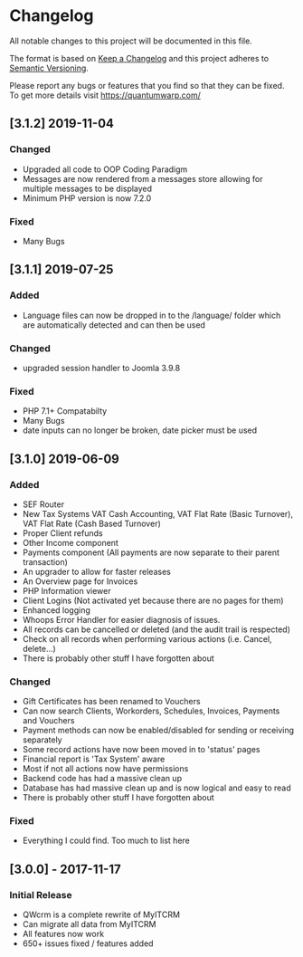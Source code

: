 # Changelog
All notable changes to this project will be documented in this file.

The format is based on [Keep a Changelog](http://keepachangelog.com/en/1.0.0/)
and this project adheres to [Semantic Versioning](http://semver.org/spec/v2.0.0.html).

Please report any bugs or features that you find so that they can be fixed.
To get more details visit https://quantumwarp.com/

## [3.1.2] 2019-11-04
### Changed
- Upgraded all code to OOP Coding Paradigm
- Messages are now rendered from a messages store allowing for multiple messages to be displayed
- Minimum PHP version is now 7.2.0

### Fixed
- Many Bugs

## [3.1.1] 2019-07-25
### Added
- Language files can now be dropped in to the /language/ folder which are automatically detected and can then be used

### Changed
- upgraded session handler to Joomla 3.9.8

### Fixed
- PHP 7.1+ Compatabilty
- Many Bugs
- date inputs can no longer be broken, date picker must be used

## [3.1.0] 2019-06-09
### Added
- SEF Router
- New Tax Systems VAT Cash Accounting, VAT Flat Rate (Basic Turnover), VAT Flat Rate (Cash Based Turnover)
- Proper Client refunds
- Other Income component
- Payments component (All payments are now separate to their parent transaction)
- An upgrader to allow for faster releases
- An Overview page for Invoices
- PHP Information viewer
- Client Logins (Not activated yet because there are no pages for them)
- Enhanced logging
- Whoops Error Handler for easier diagnosis of issues.
- All records can be cancelled or deleted (and the audit trail is respected)
- Check on all records when performing various actions (i.e. Cancel, delete...)
- There is probably other stuff I have forgotten about

### Changed
- Gift Certificates has been renamed to Vouchers
- Can now search Clients, Workorders, Schedules, Invoices, Payments and Vouchers
- Payment methods can now be enabled/disabled for sending or receiving separately
- Some record actions have now been moved in to 'status' pages
- Financial report is 'Tax System' aware
- Most if not all actions now have permissions
- Backend code has had a massive clean up
- Database has had massive clean up and is now logical and easy to read
- There is probably other stuff I have forgotten about

### Fixed
- Everything I could find. Too much to list here

## [3.0.0] - 2017-11-17
### Initial Release
- QWcrm is a complete rewrite of MyITCRM
- Can migrate all data from MyITCRM
- All features now work
- 650+ issues fixed / features added